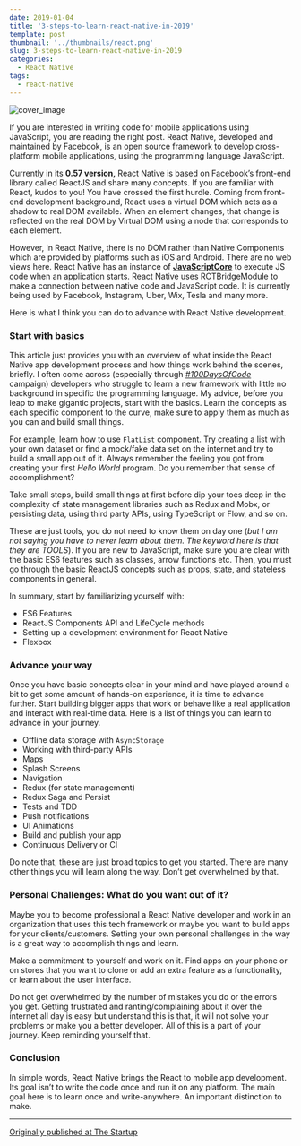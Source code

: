 ```yaml
---
date: 2019-01-04
title: '3-steps-to-learn-react-native-in-2019'
template: post
thumbnail: '../thumbnails/react.png'
slug: 3-steps-to-learn-react-native-in-2019
categories:
  - React Native
tags:
  - react-native
---
```


![cover_image](https://miro.medium.com/max/3240/1*c22HNJCq3EJpxyOPO2zr1Q.jpeg)

If you are interested in writing code for mobile applications using JavaScript, you are reading the right post. React Native, developed and maintained by Facebook, is an open source framework to develop cross-platform mobile applications, using the programming language JavaScript.

Currently in its **0.57 version,** React Native is based on Facebook’s front-end library called ReactJS and share many concepts. If you are familiar with React, kudos to you! You have crossed the first hurdle. Coming from front-end development background, React uses a virtual DOM which acts as a shadow to real DOM available. When an element changes, that change is reflected on the real DOM by Virtual DOM using a node that corresponds to each element.

However, in React Native, there is no DOM rather than Native Components which are provided by platforms such as iOS and Android. There are no web views here. React Native has an instance of [**JavaScriptCore**](https://facebook.github.io/react-native/docs/javascript-environment.html) to execute JS code when an application starts. React Native uses RCTBridgeModule to make a connection between native code and JavaScript code. It is currently being used by Facebook, Instagram, Uber, Wix, Tesla and many more.

Here is what I think you can do to advance with React Native development.

### Start with basics

This article just provides you with an overview of what inside the React Native app development process and how things work behind the scenes, briefly. I often come across (especially through [_#100DaysOfCode_](https://twitter.com/_100DaysOfCOde) campaign) developers who struggle to learn a new framework with little no background in specific the programming language. My advice, before you leap to make gigantic projects, start with the basics. Learn the concepts as each specific component to the curve, make sure to apply them as much as you can and build small things.

For example, learn how to use `FlatList` component. Try creating a list with your own dataset or find a mock/fake data set on the internet and try to build a small app out of it. Always remember the feeling you got from creating your first _Hello World_ program. Do you remember that sense of accomplishment?

Take small steps, build small things at first before dip your toes deep in the complexity of state management libraries such as Redux and Mobx, or persisting data, using third party APIs, using TypeScript or Flow, and so on.

These are just tools, you do not need to know them on day one (_but I am not saying you have to never learn about them. The keyword here is that they are TOOLS_). If you are new to JavaScript, make sure you are clear with the basic ES6 features such as classes, arrow functions etc. Then, you must go through the basic ReactJS concepts such as props, state, and stateless components in general.

In summary, start by familiarizing yourself with:

- ES6 Features
- ReactJS Components API and LifeCycle methods
- Setting up a development environment for React Native
- Flexbox

### Advance your way

Once you have basic concepts clear in your mind and have played around a bit to get some amount of hands-on experience, it is time to advance further. Start building bigger apps that work or behave like a real application and interact with real-time data. Here is a list of things you can learn to advance in your journey.

- Offline data storage with `AsyncStorage`
- Working with third-party APIs
- Maps
- Splash Screens
- Navigation
- Redux (for state management)
- Redux Saga and Persist
- Tests and TDD
- Push notifications
- UI Animations
- Build and publish your app
- Continuous Delivery or CI

Do note that, these are just broad topics to get you started. There are many other things you will learn along the way. Don’t get overwhelmed by that.

### Personal Challenges: What do you want out of it?

Maybe you to become professional a React Native developer and work in an organization that uses this tech framework or maybe you want to build apps for your clients/customers. Setting your own personal challenges in the way is a great way to accomplish things and learn.

Make a commitment to yourself and work on it. Find apps on your phone or on stores that you want to clone or add an extra feature as a functionality, or learn about the user interface.

Do not get overwhelmed by the number of mistakes you do or the errors you get. Getting frustrated and ranting/complaining about it over the internet all day is easy but understand this is that, it will not solve your problems or make you a better developer. All of this is a part of your journey. Keep reminding yourself that.

### Conclusion

In simple words, React Native brings the React to mobile app development. Its goal isn’t to write the code once and run it on any platform. The main goal here is to learn once and write-anywhere. An important distinction to make.

---

[Originally published at The Startup](https://medium.com/swlh/3-steps-to-learn-react-native-in-2019-5cdb3d1e1c84)
